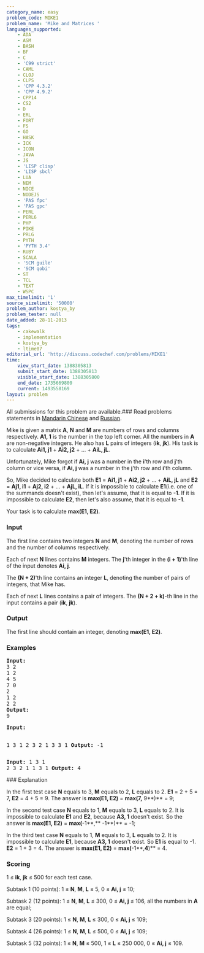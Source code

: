 ```yaml
---
category_name: easy
problem_code: MIKE1
problem_name: 'Mike and Matrices '
languages_supported:
    - ADA
    - ASM
    - BASH
    - BF
    - C
    - 'C99 strict'
    - CAML
    - CLOJ
    - CLPS
    - 'CPP 4.3.2'
    - 'CPP 4.9.2'
    - CPP14
    - CS2
    - D
    - ERL
    - FORT
    - FS
    - GO
    - HASK
    - ICK
    - ICON
    - JAVA
    - JS
    - 'LISP clisp'
    - 'LISP sbcl'
    - LUA
    - NEM
    - NICE
    - NODEJS
    - 'PAS fpc'
    - 'PAS gpc'
    - PERL
    - PERL6
    - PHP
    - PIKE
    - PRLG
    - PYTH
    - 'PYTH 3.4'
    - RUBY
    - SCALA
    - 'SCM guile'
    - 'SCM qobi'
    - ST
    - TCL
    - TEXT
    - WSPC
max_timelimit: '1'
source_sizelimit: '50000'
problem_author: kostya_by
problem_tester: null
date_added: 28-11-2013
tags:
    - cakewalk
    - implementation
    - kostya_by
    - ltime07
editorial_url: 'http://discuss.codechef.com/problems/MIKE1'
time:
    view_start_date: 1388305813
    submit_start_date: 1388305813
    visible_start_date: 1388305800
    end_date: 1735669800
    current: 1493558169
layout: problem
---
```

All submissions for this problem are available.###  Read problems statements in [Mandarin Chinese](http://www.codechef.com/download/translated/LTIME07/mandarin/MIKE1.pdf) and [Russian](http://www.codechef.com/download/translated/LTIME07/russian/MIKE1.pdf).

Mike is given a matrix **A**, **N** and **M** are numbers of rows and columns respectively. **A1, 1** is the number in the top left corner. All the numbers in **A** are non-negative integers. He also has **L** pairs of integers (**ik**, **jk**). His task is to calculate **Ai1, j1** + **Ai2, j2** + ... + **AiL, jL**.

Unfortunately, Mike forgot if **Ai, j** was a number in the **i**'th row and **j**'th column or vice versa, if **Ai, j** was a number in the **j**'th row and **i**'th column.

So, Mike decided to calculate both **E1** = **Ai1, j1** + **Ai2, j2** + ... + **AiL, jL** and **E2** = **Aj1, i1** + **Aj2, i2** + ... + **AjL, iL**. If it is impossible to calculate **E1**(i.e. one of the summands doesn't exist), then let's assume, that it is equal to **-1**. If it is impossible to calculate **E2**, then let's also assume, that it is equal to **-1**.

Your task is to calculate **max(**E1**, **E2**)**.

### Input

The first line contains two integers **N** and **M**, denoting the number of rows and the number of columns respectively.

Each of next **N** lines contains **M** integers. The **j**'th integer in the **(i + 1)**'th line of the input denotes **Ai, j**.

The **(N + 2)**'th line contains an integer **L**, denoting the number of pairs of integers, that Mike has.

Each of next **L** lines contains a pair of integers. The **(N + 2 + k)**-th line in the input contains a pair (**ik**, **jk**).

### Output

The first line should contain an integer, denoting **max(**E1**, **E2**)**.

### Examples

<pre><b>Input:</b>
3 2
1 2
4 5
7 0
2
1 2
2 2
<b>Output:</b>
9
</pre><pre><b>Input:</b>
1 3
1 2 3
2
1 3
3 1
<b>Output:</b>
-1
</pre><pre><b>Input:</b>
1 3
1 2 3
2
1 1
3 1
<b>Output:</b>
4
</pre>### Explanation

In the first test case **N** equals to 3, **M** equals to 2, **L** equals to 2. **E1** = 2 + 5 = 7, **E2** = 4 + 5 = 9. The answer is **max(**E1**, **E2**)** = **max(**7**,** 9**)** = 9;

In the second test case **N** equals to 1, **M** equals to 3, **L** equals to 2. It is impossible to calculate **E1** and **E2**, because **A3, 1** doesn't exist. So the answer is **max(**E1**, **E2**)** = **max(**-1**,** -1**)** = -1;

In the third test case **N** equals to 1, **M** equals to 3, **L** equals to 2. It is impossible to calculate **E1**, because **A3, 1** doesn't exist. So **E1** is equal to -1. **E2** = 1 + 3 = 4. The answer is **max(**E1**, **E2**)** = **max(**-1**,**4**)** = 4.

### Scoring

1 ≤ **ik**, **jk** ≤ 500 for each test case.

Subtask 1 (10 points): 1 ≤ **N**, **M**, **L** ≤ 5, 0 ≤ **Ai, j** ≤ 10;

Subtask 2 (12 points): 1 ≤ **N**, **M**, **L** ≤ 300, 0 ≤ **Ai, j** ≤ 106, all the numbers in **A** are equal;

Subtask 3 (20 points): 1 ≤ **N**, **M**, **L** ≤ 300, 0 ≤ **Ai, j** ≤ 109;

Subtask 4 (26 points): 1 ≤ **N**, **M**, **L** ≤ 500, 0 ≤ **Ai, j** ≤ 109;

Subtask 5 (32 points): 1 ≤ **N**, **M** ≤ 500, 1 ≤ **L** ≤ 250 000, 0 ≤ **Ai, j** ≤ 109.
